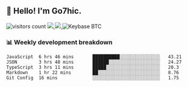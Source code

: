 ## 👋 Hello! I'm Go7hic.

 ![visitors count](https://visitors-by-url-pls-dont-use-this-in-your-repo.vercel.app/Go7hic-github-readme)
 <a href="https://twitter.com/Go7hic">
    <img src="https://img.shields.io/badge/-@Go7hic-1ca0f1?style=flat-square&labelColor=1ca0f1&logo=twitter&logoColor=white&link=https://twitter.com/Go7hic">
   <a/>
   <a href="mailto:gtfx0209@gmail.com">
    <img src="https://img.shields.io/badge/-gtfx0209@gmail.com-c14438?style=flat-square&logo=Gmail&logoColor=white&link=mailto:gtfx0209@gmail.com">
   <a/>
    ![Keybase BTC](https://img.shields.io/keybase/btc/Go7hic)
 <!--
🔭 I’m currently working
🌱 I’m currently learning
💬 Ask me about 
📫 How to reach me: 
⚡ Fun fact: 
-->
 <!--
![My Github Stats](https://github-readme-stats.vercel.app/api?username=Go7hic&show_icons=true&count_private=true)

-->

### 📊 Weekly development breakdown
<!--START_SECTION:waka-->
```text
JavaScript  6 hrs 46 mins       ██████████░░░░░░░░░░░░░░░   43.21 
JSON        3 hrs 48 mins       ██████░░░░░░░░░░░░░░░░░░░   24.27 
TypeScript  3 hrs 11 mins       █████░░░░░░░░░░░░░░░░░░░░   20.3 
Markdown    1 hr 22 mins        ██░░░░░░░░░░░░░░░░░░░░░░░   8.76 
Git Config  16 mins             ░░░░░░░░░░░░░░░░░░░░░░░░░   1.75
```
<!--END_SECTION:waka-->
    

